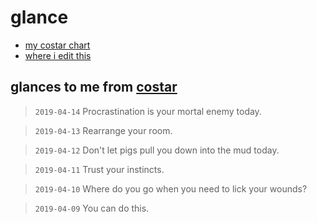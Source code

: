# glance

- [my costar chart](https://www.costarastrology.com/ryanve)
- [where i edit this](https://github.com/ryanve/glance)

## glances to me from [costar](https://www.costarastrology.com)

> `2019-04-14` Procrastination is your mortal enemy today.

> `2019-04-13` Rearrange your room.

> `2019-04-12` Don't let pigs pull you down into the mud today.

> `2019-04-11` Trust your instincts.

> `2019-04-10` Where do you go when you need to lick your wounds?

> `2019-04-09` You can do this.
